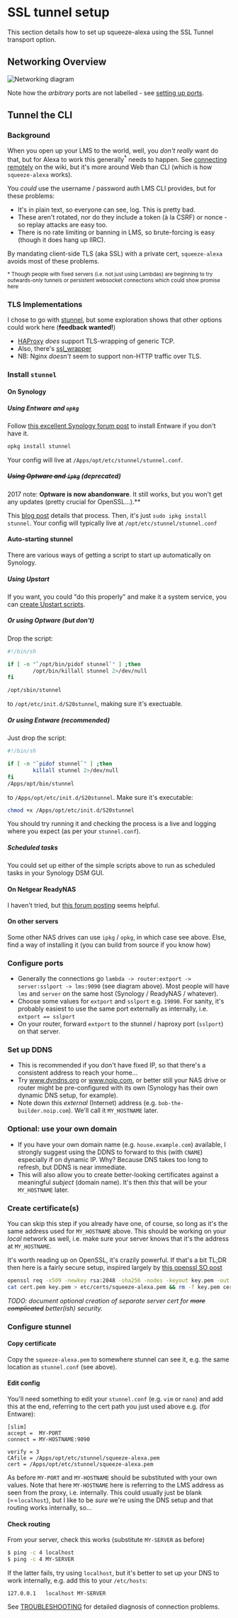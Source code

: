 SSL tunnel setup
================

This section details how to set up squeeze-alexa using the SSL Tunnel transport option.

Networking Overview
-------------------
![Networking diagram](squeeze-alexa-networking.png)

Note how the _arbitrary_ ports are not labelled - see [setting up ports](#configure-ports).



Tunnel the CLI
--------------
### Background
When you open up your LMS to the world, well, you _don't really_ want do that, but for Alexa to work this generally<sup>*</sup> needs to happen.
See [connecting remotely](http://wiki.slimdevices.com/index.php/Connecting_remotely) on the wiki, but it's more around Web than CLI (which is how `squeeze-alexa` works).

You _could_ use the username / password auth LMS CLI provides, but for these problems:

 * It's in plain text, so everyone can see, log. This is pretty bad.
 * These aren't rotated, nor do they include a token (à la CSRF) or nonce - so replay attacks are easy too.
 * There is no rate limiting or banning in LMS, so brute-forcing is easy (though it does hang up IIRC).

By mandating client-side TLS (aka SSL) with a private cert, `squeeze-alexa` avoids most of these problems.

<sup>* Though people with fixed servers (i.e. not just using Lambdas) are beginning to try outwards-only tunnels or persistent websocket connections which could show promise here</sup>

### TLS Implementations
I chose to go with [stunnel](http://stunnel.org/), but some exploration shows that other options could work here (**feedback wanted!**)

 * [HAProxy](https://www.haproxy.com) _does_ support TLS-wrapping of generic TCP.
 * Also, there's [ssl_wrapper](https://github.com/cesanta/ssl_wrapper)
 * NB: Nginx _doesn't_ seem to support non-HTTP traffic over TLS.


### Install `stunnel`
#### On Synology
##### Using Entware and `opkg`
Follow [this excellent Synology forum post](https://forum.synology.com/enu/viewtopic.php?f=40&t=95346) to install Entware if you don't have it.
```bash
opkg install stunnel
```
Your config will live at `/Apps/opt/etc/stunnel/stunnel.conf`.

##### ~~Using Optware and `ipkg`~~ (deprecated)
2017 note: **Optware is now abandonware**. It still works, but you won't get any updates (pretty crucial for OpenSSL...).**

This [blog post](https://zarino.co.uk/post/ds214se-under-the-hood/) details that process. Then, it's just `sudo ipkg install stunnel`.
Your config will typically live at  `/opt/etc/stunnel/stunnel.conf`

#### Auto-starting stunnel
There are various ways of getting a script to start up automatically on Synology.

##### Using Upstart
If you want, you could "do this properly" and make it a system service, you can [create Upstart scripts](https://majikshoe.blogspot.co.uk/2014/12/starting-service-on-synology-dsm-5.html).

##### Or using Optware (but don't)
Drop the script:
```bash
#!/bin/sh

if [ -n "`/opt/bin/pidof stunnel`" ] ;then
        /opt/bin/killall stunnel 2>/dev/null
fi

/opt/sbin/stunnel
```

to `/opt/etc/init.d/S20stunnel`, making sure it's exectuable.

##### Or using Entware (recommended)
Just drop the script:
```bash
#!/bin/sh

if [ -n "`pidof stunnel`" ] ;then
        killall stunnel 2>/dev/null
fi
/Apps/opt/bin/stunnel
```

to `/Apps/opt/etc/init.d/S20stunnel`. Make sure it's executable:

```bash
chmod +x /Apps/opt/etc/init.d/S20stunnel
```
You should try running it and checking the process is a live and logging where you expect (as per your `stunnel.conf`).

##### Scheduled tasks
You could set up either of the simple scripts above to run as scheduled tasks in your Synology DSM GUI.

#### On Netgear ReadyNAS
I haven't tried, but [this forum posting](https://community.netgear.com/t5/Community-Add-ons/HowTo-Stunnel-on-the-Readynas/td-p/784170) seems helpful.

#### On other servers
Some other NAS drives can use `ipkg` / `opkg`, in which case see above. Else, find a way of installing it (you can build from source if you know how)

### Configure ports
 * Generally the connections go `lambda -> router:extport -> server:sslport -> lms:9090` (see diagram above). Most people will have `lms` and `server` on the same host (Synology / ReadyNAS / whatever).
 * Choose some values for `extport` and `sslport` e.g. `19090`. For sanity, it's probably easiest to use the same port externally as internally, i.e. `extport == sslport`
 * On your router, forward `extport` to the stunnel / haproxy port (`sslport`) on that server.

### Set up DDNS
 * This is recommended if you don't have fixed IP, so that there's a consistent address to reach your home...
 * Try www.dyndns.org or www.noip.com, or better still your NAS drive or router might be pre-configured with its own (Synology has their own dynamic DNS setup, for example).
 * Note down this _external_ (Internet) address (e.g. `bob-the-builder.noip.com`). We'll call it `MY_HOSTNAME` later.

### Optional: use your own domain
 * If you have your own domain name (e.g. `house.example.com`) available, I strongly suggest using the DDNS to forward to this (with `CNAME`) especially if on dynamic IP. Why? Because DNS takes too long to refresh, but DDNS is near immediate.
 * This will also allow you to create better-looking certificates against a meaningful _subject_ (domain name). It's then _this_ that will be your `MY_HOSTNAME` later.

### Create certificate(s)
You can skip this step if you already have one, of course, so long as it's the same address used for `MY_HOSTNAME` above.
This should be working on your _local_ network as well, i.e. make sure your server knows that it's the address at `MY_HOSTNAME`.

It's worth reading up on OpenSSL, it's crazily powerful.
If that's a bit TL;DR then here is a fairly secure setup, inspired largely by [this openssl SO post](https://stackoverflow.com/questions/10175812/how-to-create-a-self-signed-certificate-with-openssl)

```bash
openssl req -x509 -newkey rsa:2048 -sha256 -nodes -keyout key.pem -out cert.pem -subj "/CN=$MY_HOSTNAME" -days 3650
cat cert.pem key.pem > etc/certs/squeeze-alexa.pem && rm -f key.pem cert.pem
```

_TODO: document optional creation of separate server cert for ~~more complicated~~ better(ish) security._

### Configure stunnel

#### Copy certificate
Copy the `squeeze-alexa.pem` to somewhere stunnel can see it, e.g. the same location as `stunnel.conf` (see above).

#### Edit config
You'll need something to edit your `stunnel.conf` (e.g. `vim` or `nano`) and add this at the end, referring to the cert path you just used above e.g. (for Entware):

    [slim]
    accept =  MY-PORT
    connect = MY-HOSTNAME:9090

    verify = 3
    CAfile = /Apps/opt/etc/stunnel/squeeze-alexa.pem
    cert = /Apps/opt/etc/stunnel/squeeze-alexa.pem

As before `MY-PORT` and `MY-HOSTNAME` should be substituted with your own values.
Note that here `MY-HOSTNAME` here is referring to the LMS address as seen from the proxy, i.e. internally. This could usually just be blank (==`localhost`), but I like to be _sure_ we're using the DNS setup and that routing works internally, so...

#### Check routing

From your server, check this works (substitute `MY-SERVER` as before)
```bash
$ ping -c 4 localhost
$ ping -c 4 MY-SERVER
```
If the latter fails, try using `localhost`, but it's better to set up your DNS to work internally, e.g. add this to your `/etc/hosts`:

    127.0.0.1   localhost MY-SERVER

See [TROUBLESHOOTING](TROUBLESHOOTING.md) for detailed diagnosis of connection problems.
